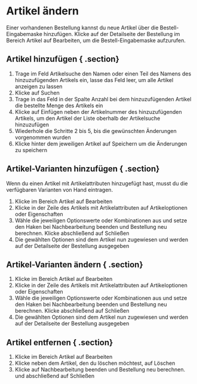 # Artikel ändern 

Einer vorhandenen Bestellung kannst du neue Artikel über die Bestell-Eingabemaske hinzufügen. Klicke auf der Detailseite der Bestellung im Bereich Artikel auf Bearbeiten, um die Bestell-Eingabemaske aufzurufen.

## Artikel hinzufügen { .section}

1.  Trage im Feld Artikelsuche den Namen oder einen Teil des Namens des hinzuzufügenden Artikels ein, lasse das Feld leer, um alle Artikel anzeigen zu lassen
2.  Klicke auf Suchen
3.  Trage in das Feld in der Spalte Anzahl bei dem hinzuzufügenden Artikel die bestellte Menge des Artikels ein
4.  Klicke auf Einfügen neben der Artikelnummer des hinzuzufügenden Artikels, um den Artikel der Liste oberhalb der Artikelsuche hinzuzufügen
5.  Wiederhole die Schritte 2 bis 5, bis die gewünschten Änderungen vorgenommen wurden
6.  Klicke hinter dem jeweiligen Artikel auf Speichern um die Änderungen zu speichern

## Artikel-Varianten hinzufügen { .section}

Wenn du einen Artikel mit Artikelattributen hinzugefügt hast, musst du die verfügbaren Varianten von Hand eintragen.

1.  Klicke im Bereich Artikel auf Bearbeiten
2.  Klicke in der Zeile des Artikels mit Artikelattributen auf Artikeloptionen oder Eigenschaften
3.  Wähle die jeweiligen Optionswerte oder Kombinationen aus und setze den Haken bei Nachbearbeitung beenden und Bestellung neu berechnen. Klicke abschließend auf Schließen
4.  Die gewählten Optionen sind dem Artikel nun zugewiesen und werden auf der Detailseite der Bestellung ausgegeben

## Artikel-Varianten ändern { .section}

1.  Klicke im Bereich Artikel auf Bearbeiten
2.  Klicke in der Zeile des Artikels mit Artikelattributen auf Artikeloptionen oder Eigenschaften
3.  Wähle die jeweiligen Optionswerte oder Kombinationen aus und setze den Haken bei Nachbearbeitung beenden und Bestellung neu berechnen. Klicke abschließend auf Schließen
4.  Die gewählten Optionen sind dem Artikel nun zugewiesen und werden auf der Detailseite der Bestellung ausgegeben

## Artikel entfernen { .section}

1.  Klicke im Bereich Artikel auf Bearbeiten
2.  Klicke neben dem Artikel, den du löschen möchtest, auf Löschen
3.  Klicke auf Nachbearbeitung beenden und Bestellung neu berechnen. und abschließend auf Schließen




